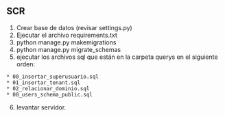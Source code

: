 ## SCR


  1. Crear base de datos (revisar settings.py)
  2. Ejecutar el archivo requirements.txt
  3. python manage.py makemigrations
  4. python manage.py migrate_schemas
  5. ejecutar los archivos sql que están en la carpeta querys en el siguiente orden:

    * 00_insertar_superusuario.sql
    * 01_insertar_tenant.sql
    * 02_relacionar_dominio.sql
    * 00_users_schema_public.sql

   6. levantar servidor.
